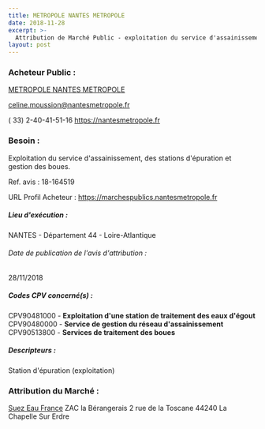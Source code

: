 ```yaml
---
title: METROPOLE NANTES METROPOLE
date: 2018-11-28
excerpt: >-
  Attribution de Marché Public - exploitation du service d'assainissement, des stations d'épuration et gestion des boues
layout: post
---
```


### Acheteur Public : 
<a href="/acheteur-33/siren-244400404"> METROPOLE NANTES METROPOLE</a><br/>



celine.moussion@nantesmetropole.fr

( 33) 2-40-41-51-16
https://nantesmetropole.fr
### Besoin :

Exploitation du service d'assainissement, des stations d'épuration et gestion des boues.

Ref. avis : 18-164519

URL Profil Acheteur : https://marchespublics.nantesmetropole.fr

##### Lieu d'exécution :

NANTES - Département 44 - Loire-Atlantique

###### Date de publication de l'avis d'attribution : 
28/11/2018

##### Codes CPV concerné(s) :
CPV90481000 - **Exploitation d'une station de traitement des eaux d'égout** <br/>
CPV90480000 - **Service de gestion du réseau d'assainissement** <br/>
CPV90513800 - **Services de traitement des boues** <br/>

##### Descripteurs :
Station d'épuration (exploitation) <br/>

### Attribution du Marché :
<a href="/entreprise-259/siren-410034607"> Suez Eau France</a>    ZAC la Bérangerais 2 rue de la Toscane 44240 La Chapelle Sur Erdre <br/>
